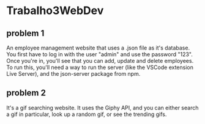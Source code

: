 # Trabalho3WebDev
## problem 1
An employee management website that uses a .json file as it's database. You first have to log in with the user "admin" and use the password "123". Once you're in, you'll see that you can add, update and delete employees.
To run this, you'll need a way to run the server (like the VSCode extension Live Server), and the json-server package from npm.

## problem 2
It's a gif searching website. It uses the Giphy API, and you can either search a gif in particular, look up a random gif, or see the trending gifs.